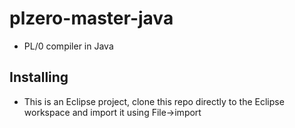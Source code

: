 # plzero-master-java
* PL/0 compiler in Java

## Installing
* This is an Eclipse project, clone this repo directly to the Eclipse workspace and import it using File->import
